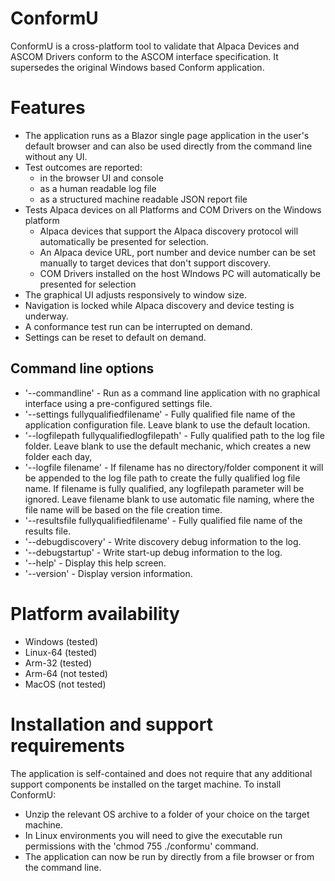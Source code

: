 # ConformU
ConformU is a cross-platform tool to validate that Alpaca Devices and ASCOM Drivers conform to the ASCOM interface specification. It supersedes the original Windows based Conform application.

# Features
* The application runs as a Blazor single page application in the user's default browser and can also be used directly from the command line without any UI.
* Test outcomes are reported:
  * in the browser UI and console
  * as a human readable log file
  * as a structured machine readable JSON report file
* Tests Alpaca devices on all Platforms and COM Drivers on the Windows platform
  * Alpaca devices that support the Alpaca discovery protocol will automatically be presented for selection.
  * An Alpaca device URL, port number and device number can be set manually to target devices that don't support discovery.
  * COM Drivers installed on the host WIndows PC will automatically be presented for selection
* The graphical UI adjusts responsively to window size.
* Navigation is locked while Alpaca discovery and device testing is underway.
* A conformance test run can be interrupted on demand.
* Settings can be reset to default on demand.

## Command line options
* '--commandline' - Run as a command line application with no graphical interface using a pre-configured settings file.
* '--settings fullyqualifiedfilename' - Fully qualified file name of the application configuration file. Leave blank to use the default location.
* '--logfilepath fullyqualifiedlogfilepath' - Fully qualified path to the log file folder. Leave blank to use the default mechanic, which creates a new folder each day,
* '--logfile filename' - If filename has no directory/folder component it will be appended to the log file path to create the fully qualified log file name. If filename is fully qualified, any logfilepath parameter will be ignored. Leave filename blank to use automatic file naming, where the file name will be based on the file creation time.
* '--resultsfile fullyqualifiedfilename' - Fully qualified file name of the results file.
* '--debugdiscovery' - Write discovery debug information to the log.
* '--debugstartup' - Write start-up debug information to the log.
* '--help' - Display this help screen.
* '--version' - Display version information.

# Platform availability
* Windows (tested)
* Linux-64 (tested)
* Arm-32 (tested)
* Arm-64 (not tested)
* MacOS (not tested)

# Installation and support requirements
The application is self-contained and does not require that any additional support components be installed on the target machine. To install ConformU:
* Unzip the relevant OS archive to a folder of your choice on the target machine.
* In Linux environments you will need to give the executable run permissions with the 'chmod 755 ./conformu' command.
* The application can now be run by directly from a file browser or from the command line.